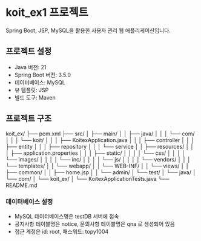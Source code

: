 # koit_ex1 프로젝트
Spring Boot, JSP, MySQL을 활용한 사용자 관리 웹 애플리케이션입니다.

## 프로젝트 설정

- Java 버전: 21
- Spring Boot 버전: 3.5.0
- 데이터베이스: MySQL
- 뷰 템플릿: JSP
- 빌드 도구: Maven

## 프로젝트 구조
koit_ex/
├── pom.xml
├── src/
│   ├── main/
│   │   ├── java/
│   │   │   └── com/
│   │   │       └── koit/
│   │   │           ├── KoitexApplication.java
│   │   │           ├── controller
│   │   │           ├── entity
│   │   │           ├── repository
│   │   │           └── service
│   │   ├── resources/
│   │   │   ├── application.properties
│   │   │   ├── static/
│   │   │   │   └── css/
│   │   │   │   └── images/
│   │   │   │   └── inc/
│   │   │   │   └── js/
│   │   │   │   └── vendors/
│   │   │   └── templates/
│   │   └── webapp/
│   │       └── WEB-INF/
│   │           └── views/
│   │               ├── common/
│   │               ├── home.jsp
│   │               └── admin/
│   └── test/
│       └── java/
│           └── com/
│               └── koit_ex/
│                   └── KoitexApplicationTests.java
└── README.md

### 데이터베이스 설정
- MySQL 데이터베이스명은 testDB 서버에 접속
- 공지사항 테이블명은 notice, 문의사항 테이블명은 qna 로 생성되어 있음
- 접근 계정은 id: root, 패스워드: topy1004